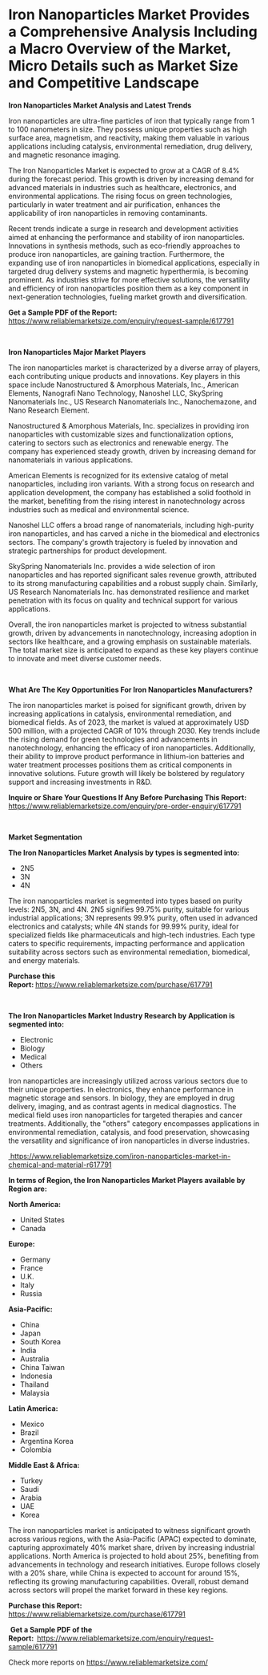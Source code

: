 <p><h1>Iron Nanoparticles Market Provides a Comprehensive Analysis Including a Macro Overview of the Market, Micro Details such as Market Size and Competitive Landscape</h1></p><p><strong>Iron Nanoparticles Market Analysis and Latest Trends</strong></p>
<p><p>Iron nanoparticles are ultra-fine particles of iron that typically range from 1 to 100 nanometers in size. They possess unique properties such as high surface area, magnetism, and reactivity, making them valuable in various applications including catalysis, environmental remediation, drug delivery, and magnetic resonance imaging.</p><p>The Iron Nanoparticles Market is expected to grow at a CAGR of 8.4% during the forecast period. This growth is driven by increasing demand for advanced materials in industries such as healthcare, electronics, and environmental applications. The rising focus on green technologies, particularly in water treatment and air purification, enhances the applicability of iron nanoparticles in removing contaminants.</p><p>Recent trends indicate a surge in research and development activities aimed at enhancing the performance and stability of iron nanoparticles. Innovations in synthesis methods, such as eco-friendly approaches to produce iron nanoparticles, are gaining traction. Furthermore, the expanding use of iron nanoparticles in biomedical applications, especially in targeted drug delivery systems and magnetic hyperthermia, is becoming prominent. As industries strive for more effective solutions, the versatility and efficiency of iron nanoparticles position them as a key component in next-generation technologies, fueling market growth and diversification.</p></p>
<p><strong>Get a Sample PDF of the Report:&nbsp;</strong> <a href="https://www.reliablemarketsize.com/enquiry/request-sample/617791?utm_campaign=2528&utm_medium=2&utm_source=Github&utm_content=ia&utm_term=29032025&utm_id=iron-nanoparticles">https://www.reliablemarketsize.com/enquiry/request-sample/617791</a></p>
<p>&nbsp;</p>
<p><strong>Iron Nanoparticles Major Market Players</strong></p>
<p><p>The iron nanoparticles market is characterized by a diverse array of players, each contributing unique products and innovations. Key players in this space include Nanostructured & Amorphous Materials, Inc., American Elements, Nanografi Nano Technology, Nanoshel LLC, SkySpring Nanomaterials Inc., US Research Nanomaterials Inc., Nanochemazone, and Nano Research Element. </p><p>Nanostructured & Amorphous Materials, Inc. specializes in providing iron nanoparticles with customizable sizes and functionalization options, catering to sectors such as electronics and renewable energy. The company has experienced steady growth, driven by increasing demand for nanomaterials in various applications.</p><p>American Elements is recognized for its extensive catalog of metal nanoparticles, including iron variants. With a strong focus on research and application development, the company has established a solid foothold in the market, benefiting from the rising interest in nanotechnology across industries such as medical and environmental science.</p><p>Nanoshel LLC offers a broad range of nanomaterials, including high-purity iron nanoparticles, and has carved a niche in the biomedical and electronics sectors. The company's growth trajectory is fueled by innovation and strategic partnerships for product development.</p><p>SkySpring Nanomaterials Inc. provides a wide selection of iron nanoparticles and has reported significant sales revenue growth, attributed to its strong manufacturing capabilities and a robust supply chain. Similarly, US Research Nanomaterials Inc. has demonstrated resilience and market penetration with its focus on quality and technical support for various applications.</p><p>Overall, the iron nanoparticles market is projected to witness substantial growth, driven by advancements in nanotechnology, increasing adoption in sectors like healthcare, and a growing emphasis on sustainable materials. The total market size is anticipated to expand as these key players continue to innovate and meet diverse customer needs.</p></p>
<p>&nbsp;</p>
<p><strong>What Are The Key Opportunities For Iron Nanoparticles Manufacturers?</strong></p>
<p><p>The iron nanoparticles market is poised for significant growth, driven by increasing applications in catalysis, environmental remediation, and biomedical fields. As of 2023, the market is valued at approximately USD 500 million, with a projected CAGR of 10% through 2030. Key trends include the rising demand for green technologies and advancements in nanotechnology, enhancing the efficacy of iron nanoparticles. Additionally, their ability to improve product performance in lithium-ion batteries and water treatment processes positions them as critical components in innovative solutions. Future growth will likely be bolstered by regulatory support and increasing investments in R&D.</p></p>
<p><strong>Inquire or Share Your Questions If Any Before Purchasing This Report:</strong> <a href="https://www.reliablemarketsize.com/enquiry/pre-order-enquiry/617791?utm_campaign=2528&utm_medium=2&utm_source=Github&utm_content=ia&utm_term=29032025&utm_id=iron-nanoparticles">https://www.reliablemarketsize.com/enquiry/pre-order-enquiry/617791</a></p>
<p>&nbsp;</p>
<p><strong>Market Segmentation</strong></p>
<p><strong>The Iron Nanoparticles Market Analysis by types is segmented into:</strong></p>
<p><ul><li>2N5</li><li>3N</li><li>4N</li></ul></p>
<p><p>The iron nanoparticles market is segmented into types based on purity levels: 2N5, 3N, and 4N. 2N5 signifies 99.75% purity, suitable for various industrial applications; 3N represents 99.9% purity, often used in advanced electronics and catalysts; while 4N stands for 99.99% purity, ideal for specialized fields like pharmaceuticals and high-tech industries. Each type caters to specific requirements, impacting performance and application suitability across sectors such as environmental remediation, biomedical, and energy materials.</p></p>
<p><strong>Purchase this Report:&nbsp;</strong><a href="https://www.reliablemarketsize.com/purchase/617791?utm_campaign=2528&utm_medium=2&utm_source=Github&utm_content=ia&utm_term=29032025&utm_id=iron-nanoparticles">https://www.reliablemarketsize.com/purchase/617791</a></p>
<p>&nbsp;</p>
<p><strong>The Iron Nanoparticles Market Industry Research by Application is segmented into:</strong></p>
<p><ul><li>Electronic</li><li>Biology</li><li>Medical</li><li>Others</li></ul></p>
<p><p>Iron nanoparticles are increasingly utilized across various sectors due to their unique properties. In electronics, they enhance performance in magnetic storage and sensors. In biology, they are employed in drug delivery, imaging, and as contrast agents in medical diagnostics. The medical field uses iron nanoparticles for targeted therapies and cancer treatments. Additionally, the "others" category encompasses applications in environmental remediation, catalysis, and food preservation, showcasing the versatility and significance of iron nanoparticles in diverse industries.</p></p>
<p><a href="https://www.reliablemarketsize.com/iron-nanoparticles-market-in-chemical-and-material-r617791?utm_campaign=2528&utm_medium=2&utm_source=Github&utm_content=ia&utm_term=29032025&utm_id=iron-nanoparticles">&nbsp;https://www.reliablemarketsize.com/iron-nanoparticles-market-in-chemical-and-material-r617791</a></p>
<p><strong>In terms of Region, the Iron Nanoparticles Market Players available by Region are:</strong></p>
<p>
    <p> <strong> North America: </strong>
        <ul>
            <li>United States</li>
            <li>Canada</li>
        </ul>
        </p> 
    <p> <strong> Europe: </strong>
        <ul>
            <li>Germany</li>
            <li>France</li>
            <li>U.K.</li>
            <li>Italy</li>
            <li>Russia</li>
        </ul>
        </p> 
    <p> <strong> Asia-Pacific: </strong>
        <ul>
            <li>China</li>
            <li>Japan</li>
            <li>South Korea</li>
            <li>India</li>
            <li>Australia</li>
            <li>China Taiwan</li>
            <li>Indonesia</li>
            <li>Thailand</li>
            <li>Malaysia</li>
        </ul>
        </p> 
    <p> <strong> Latin America: </strong>
        <ul>
            <li>Mexico</li>
            <li>Brazil</li>
            <li>Argentina Korea</li>
            <li>Colombia</li>
        </ul>
        </p> 
    <p> <strong> Middle East & Africa: </strong>
        <ul>
            <li>Turkey</li>
            <li>Saudi</li>
            <li>Arabia</li>
            <li>UAE</li>
            <li>Korea</li>
        </ul>
    </p>
    </p>
<p><p>The iron nanoparticles market is anticipated to witness significant growth across various regions, with the Asia-Pacific (APAC) expected to dominate, capturing approximately 40% market share, driven by increasing industrial applications. North America is projected to hold about 25%, benefiting from advancements in technology and research initiatives. Europe follows closely with a 20% share, while China is expected to account for around 15%, reflecting its growing manufacturing capabilities. Overall, robust demand across sectors will propel the market forward in these key regions.</p></p>
<p><strong>Purchase this Report: </strong><a href="https://www.reliablemarketsize.com/purchase/617791?utm_campaign=2528&utm_medium=2&utm_source=Github&utm_content=ia&utm_term=29032025&utm_id=iron-nanoparticles">https://www.reliablemarketsize.com/purchase/617791</a></p>
<p>&nbsp;<strong>Get a Sample PDF of the Report:&nbsp;&nbsp;</strong><a href="https://www.reliablemarketsize.com/enquiry/request-sample/617791?utm_campaign=2528&utm_medium=2&utm_source=Github&utm_content=ia&utm_term=29032025&utm_id=iron-nanoparticles">https://www.reliablemarketsize.com/enquiry/request-sample/617791</a></p>
<p><strong></strong></p>
<p>Check more reports on <a href="https://www.reliablemarketsize.com/?utm_campaign=2528&utm_medium=2&utm_source=Github&utm_content=ia&utm_term=29032025&utm_id=iron-nanoparticles">https://www.reliablemarketsize.com/</a></p>